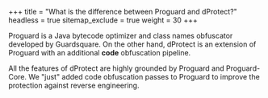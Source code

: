 +++
title           = "What is the difference between Proguard and dProtect?"
headless        = true
sitemap_exclude = true
weight          = 30
+++

Proguard is a Java bytecode optimizer and class names obfuscator developed by Guardsquare.
On the other hand, dProtect is an extension of Proguard with an additional **code** obfuscation
pipeline.

All the features of dProtect are highly grounded by Proguard and Proguard-Core.
We "just" added code obfuscation passes to Proguard to improve the protection against reverse engineering.

